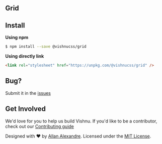 <h2>Grid</h2>

## Install

**Using npm**

```sh
$ npm install --save @vishnucss/grid
```

**Using directly link**

```html
<link rel="stylesheet" href="https://unpkg.com/@vishnucss/grid" />
```

## Bug?

Submit it in the [issues](https://github.com/vishnucss/vishnu/issues)

## Get Involved

We'd love for you to help us build Vishnu. If you'd like to be a contributor, check out our <a href="https://github.com/vishnucss/vishnucss/blob/master/.github/CONTRIBUTING.md" target="_blank">Contributing guide</a>

<p>Designed with ♥ by <a target="_blank" href="https://github.com/alexandesigner" title="Allan Alexandre">Allan Alexandre</a>. Licensed under the <a target="_blank" href="https://github.com/vishnucss/vishnu#license" title="MIT License">MIT License</a>.</p>
